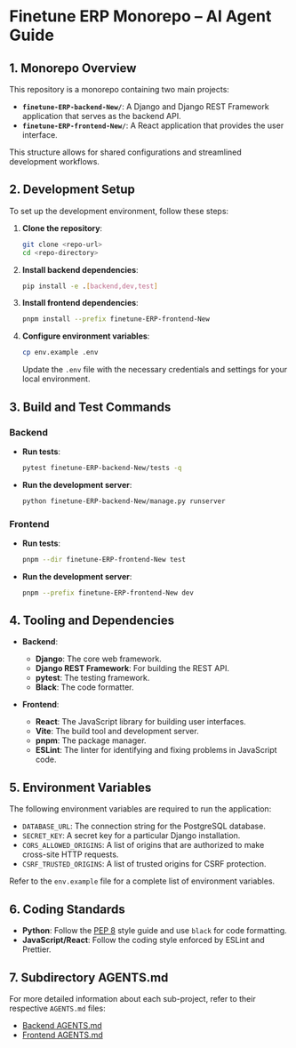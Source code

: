 # Finetune ERP Monorepo – AI Agent Guide

## 1. Monorepo Overview

This repository is a monorepo containing two main projects:

-   **`finetune-ERP-backend-New/`**: A Django and Django REST Framework application that serves as the backend API.
-   **`finetune-ERP-frontend-New/`**: A React application that provides the user interface.

This structure allows for shared configurations and streamlined development workflows.

## 2. Development Setup

To set up the development environment, follow these steps:

1.  **Clone the repository**:
    ```bash
    git clone <repo-url>
    cd <repo-directory>
    ```

2.  **Install backend dependencies**:
    ```bash
    pip install -e .[backend,dev,test]
    ```

3.  **Install frontend dependencies**:
    ```bash
    pnpm install --prefix finetune-ERP-frontend-New
    ```

4.  **Configure environment variables**:
    ```bash
    cp env.example .env
    ```
    Update the `.env` file with the necessary credentials and settings for your local environment.

## 3. Build and Test Commands

### Backend

-   **Run tests**:
    ```bash
    pytest finetune-ERP-backend-New/tests -q
    ```

-   **Run the development server**:
    ```bash
    python finetune-ERP-backend-New/manage.py runserver
    ```

### Frontend

-   **Run tests**:
    ```bash
    pnpm --dir finetune-ERP-frontend-New test
    ```

-   **Run the development server**:
    ```bash
    pnpm --prefix finetune-ERP-frontend-New dev
    ```

## 4. Tooling and Dependencies

-   **Backend**:
    -   **Django**: The core web framework.
    -   **Django REST Framework**: For building the REST API.
    -   **pytest**: The testing framework.
    -   **Black**: The code formatter.

-   **Frontend**:
    -   **React**: The JavaScript library for building user interfaces.
    -   **Vite**: The build tool and development server.
    -   **pnpm**: The package manager.
    -   **ESLint**: The linter for identifying and fixing problems in JavaScript code.

## 5. Environment Variables

The following environment variables are required to run the application:

-   `DATABASE_URL`: The connection string for the PostgreSQL database.
-   `SECRET_KEY`: A secret key for a particular Django installation.
-   `CORS_ALLOWED_ORIGINS`: A list of origins that are authorized to make cross-site HTTP requests.
-   `CSRF_TRUSTED_ORIGINS`: A list of trusted origins for CSRF protection.

Refer to the `env.example` file for a complete list of environment variables.

## 6. Coding Standards

-   **Python**: Follow the [PEP 8](https://www.python.org/dev/peps/pep-0008/) style guide and use `black` for code formatting.
-   **JavaScript/React**: Follow the coding style enforced by ESLint and Prettier.

## 7. Subdirectory AGENTS.md

For more detailed information about each sub-project, refer to their respective `AGENTS.md` files:

-   [Backend AGENTS.md](./finetune-ERP-backend-New/AGENTS.md)
-   [Frontend AGENTS.md](./finetune-ERP-frontend-New/AGENTS.md)